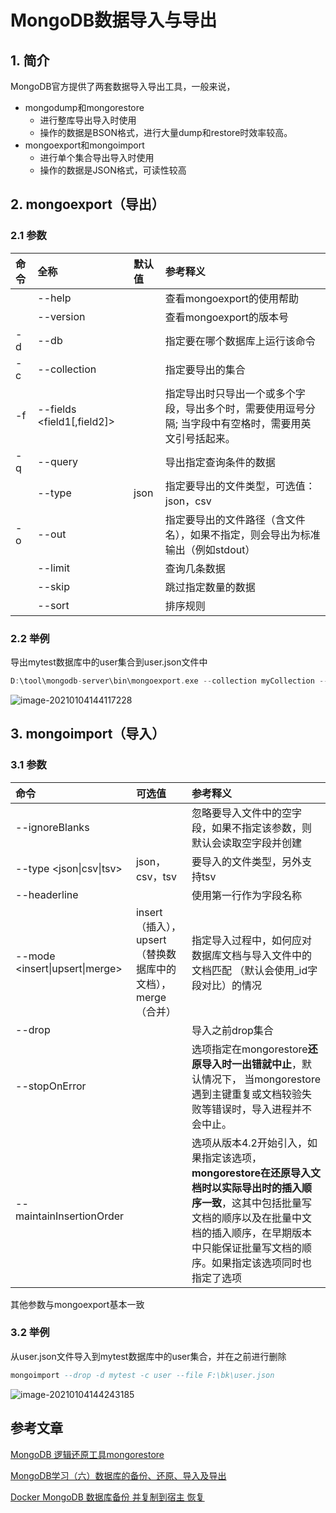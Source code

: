 # MongoDB数据导入与导出

## 1. 简介

MongoDB官方提供了两套数据导入导出工具，一般来说，

- mongodump和mongorestore
  - 进行整库导出导入时使用
  - 操作的数据是BSON格式，进行大量dump和restore时效率较高。
- mongoexport和mongoimport
  - 进行单个集合导出导入时使用
  - 操作的数据是JSON格式，可读性较高

## 2. mongoexport（导出）

### 2.1 参数

| 命令 | 全称                       | 默认值 | 参考释义                                                     |
| :--- | :------------------------- | :----- | :----------------------------------------------------------- |
|      | --help                     |        | 查看mongoexport的使用帮助                                    |
|      | --version                  |        | 查看mongoexport的版本号                                      |
| -d   | --db <database>            |        | 指定要在哪个数据库上运行该命令                               |
| -c   | --collection <collection>  |        | 指定要导出的集合                                             |
| -f   | --fields <field1[,field2]> |        | 指定导出时只导出一个或多个字段，导出多个时，需要使用逗号分隔; 当字段中有空格时，需要用英文引号括起来。 |
| -q   | --query <JSON>             |        | 导出指定查询条件的数据                                       |
|      | --type <string>            | json   | 指定要导出的文件类型，可选值：json，csv                      |
| -o   | --out <file>               |        | 指定要导出的文件路径（含文件名），如果不指定，则会导出为标准输出（例如stdout） |
|      | --limit                    |        | 查询几条数据                                                 |
|      | --skip                     |        | 跳过指定数量的数据                                           |
|      | --sort                     |        | 排序规则                                                     |

### 2.2 举例

导出mytest数据库中的user集合到user.json文件中

```groovy
D:\tool\mongodb-server\bin\mongoexport.exe --collection myCollection --db myDB -o D:\data\myCollection.json
```

![image-20210104144117228](https://gitee.com/zszdevelop/blogimage/raw/master/img/image-20210104144117228.png)

## 3. mongoimport（导入）

### 3.1 参数

| 命令                           | 可选值                                                       | 参考释义                                                     |
| :----------------------------- | :----------------------------------------------------------- | :----------------------------------------------------------- |
| --ignoreBlanks                 |                                                              | 忽略要导入文件中的空字段，如果不指定该参数，则默认会读取空字段并创建 |
| --type <json\|csv\|tsv>        | json，csv，tsv                                               | 要导入的文件类型，另外支持tsv                                |
| --headerline                   |                                                              | 使用第一行作为字段名称                                       |
| --mode <insert\|upsert\|merge> | insert（插入）， upsert（替换数据库中的文档）， merge（合并） | 指定导入过程中，如何应对数据库文档与导入文件中的文档匹配 （默认会使用_id字段对比）的情况 |
| --drop                         |                                                              | 导入之前drop集合                                             |
| --stopOnError                  |                                                              | 选项指定在mongorestore**还原导入时一出错就中止**，默认情况下， 当mongorestore遇到主键重复或文档较验失败等错误时，导入进程并不会中止。 |
| --maintainInsertionOrder       |                                                              | 选项从版本4.2开始引入，如果指定该选项，**mongorestore在还原导入文档时以实际导出时的插入顺序一致**，这其中包括批量写文档的顺序以及在批量中文档的插入顺序，在早期版本中只能保证批量写文档的顺序。如果指定该选项同时也指定了选项 |

其他参数与mongoexport基本一致

### 3.2 举例

从user.json文件导入到mytest数据库中的user集合，并在之前进行删除

```sql
mongoimport --drop -d mytest -c user --file F:\bk\user.json
```

![image-20210104144243185](https://gitee.com/zszdevelop/blogimage/raw/master/img/image-20210104144243185.png)

## 参考文章

[MongoDB 逻辑还原工具mongorestore ](https://www.cnblogs.com/dbabd/p/13259147.html)

[MongoDB学习（六）数据库的备份、还原、导入及导出](https://blog.csdn.net/qq_16313365/article/details/56494522)

[Docker MongoDB 数据库备份 并复制到宿主 恢复](https://segmentfault.com/a/1190000012330284)